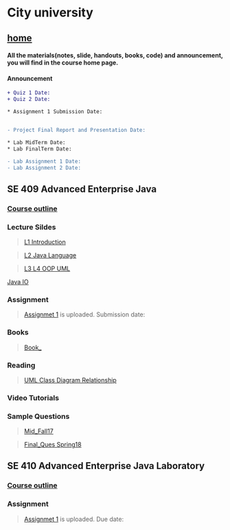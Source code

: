 
# City university
## [home](https://suptaphilip.github.io/)


#### All the materials(notes, slide, handouts, books, code) and announcement, you will find in the course home page.
#### Announcement

```diff
+ Quiz 1 Date: 
+ Quiz 2 Date: 

* Assignment 1 Submission Date: 


- Project Final Report and Presentation Date: 

* Lab MidTerm Date: 
* Lab FinalTerm Date: 

- Lab Assignment 1 Date: 
- Lab Assignment 2 Date:
```



## SE 409 Advanced Enterprise Java

### [Course outline](https://github.com/suptaphilip/Advance-Java-J2EE/raw/J2EE/SE%20409%20Advanced%20Enterprise%20Java.pdf)


### Lecture Sildes

>[L1 Introduction](https://github.com/suptaphilip/Advance-Java-J2EE/blob/J2EE/L1.pdf)

>[L2 Java Language](https://github.com/suptaphilip/Advance-Java-J2EE/raw/J2EE/L2.pdf)

>[L3 L4 OOP UML](https://github.com/suptaphilip/Advance-Java-J2EE/raw/J2EE/L3-%20L4.pdf)

[Java IO](https://github.com/suptaphilip/Advance-Java-J2EE/raw/J2EE/L5.pdf)

### Assignment
> [Assignmet 1]() is uploaded. Submission date: 


### Books
> [Book_]()


### Reading

>[UML Class Diagram Relationship](https://github.com/suptaphilip/System-Analysis-and-Design/raw/TheorySpring2019/Class%20Diagram%20Relationships.pdf)

### Video Tutorials


### Sample Questions
>[Mid_Fall17]()

>[Final_Ques Spring18]()


## SE 410 Advanced Enterprise Java Laboratory

### [Course outline](https://github.com/suptaphilip/Advance-Java-J2EE/raw/J2EE/SE%20410%20Advanced%20Enterprise%20Java%20Labratory.pdf)

### Assignment

> [Assignmet 1]() is uploaded. Due date: 


